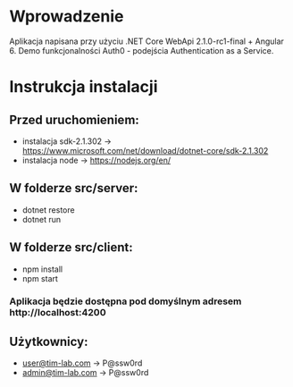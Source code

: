# Wprowadzenie
Aplikacja napisana przy użyciu .NET Core WebApi 2.1.0-rc1-final + Angular 6.
Demo funkcjonalności Auth0 - podejścia Authentication as a Service.

# Instrukcja instalacji
## Przed uruchomieniem:
-  instalacja sdk-2.1.302 -> https://www.microsoft.com/net/download/dotnet-core/sdk-2.1.302
-  instalacja node -> https://nodejs.org/en/
## W folderze src/server:
- dotnet restore
- dotnet run

## W folderze src/client:
-  npm install
-  npm start

### Aplikacja będzie dostępna pod domyślnym adresem http://localhost:4200

## Użytkownicy:
-  user@tim-lab.com -> P@ssw0rd
-  admin@tim-lab.com -> P@ssw0rd
